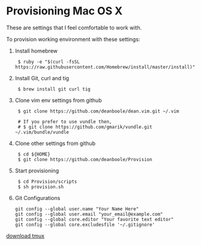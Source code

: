 Provisioning Mac OS X
=========

These are settings that I feel comfortable to work with.

To provision working environment with these settings:

1. Install homebrew

		$ ruby -e "$(curl -fsSL https://raw.githubusercontent.com/Homebrew/install/master/install)"

1. Install Git, curl and tig

        $ brew install git curl tig
        
2. Clone vim env settings from github

        $ git clone https://github.com/deanboole/dean.vim.git ~/.vim
        
        # If you prefer to use vundle then,
        # $ git clone https://github.com/gmarik/vundle.git ~/.vim/bundle/vundle
        
3. Clone other settings from github

        $ cd ${HOME}
        $ git clone https://github.com/deanboole/Provision
        
4. Start provisioning

        $ cd Provision/scripts
        $ sh provision.sh

5. Git Configurations

    ```
    git config --global user.name "Your Name Here"
    git config --global user.email "your_email@example.com"
    git config --global core.editor "Your favorite text editor"
    git config --global core.excludesfile '~/.gitignore'
    ```


[download tmux](https://packages.debian.org/wheezy-backports/tmux)
